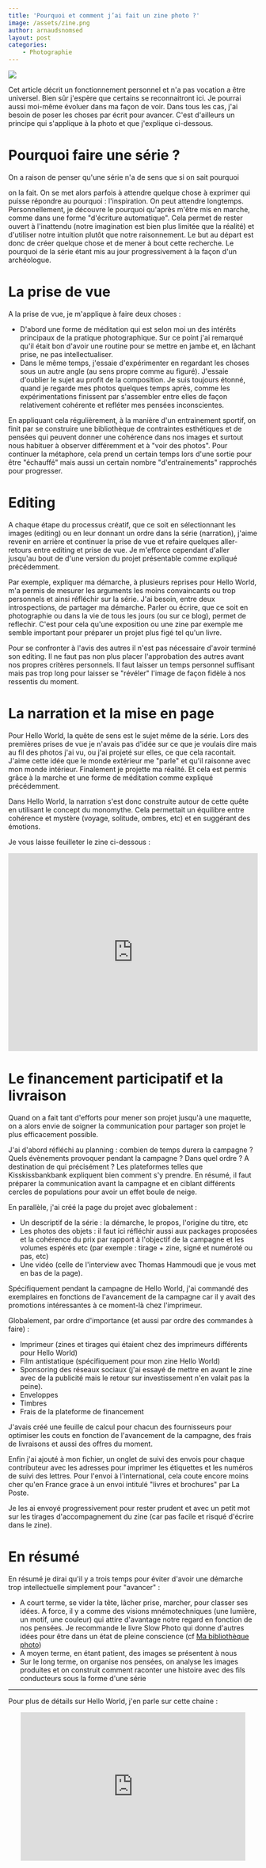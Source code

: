 ```yaml
---
title: 'Pourquoi et comment j’ai fait un zine photo ?'
image: /assets/zine.png
author: arnaudsnomsed
layout: post
categories:
    - Photographie
---
```


![](/assets/zine.png)

Cet article décrit un fonctionnement personnel et n'a pas vocation a
être universel. Bien sûr j'espère que certains se
reconnaitront ici. Je pourrai aussi moi-même évoluer dans ma façon de
voir. Dans tous les cas, j'ai besoin de poser les choses par écrit
pour avancer. C'est d'ailleurs un principe qui s'applique à la photo
et que j'explique ci-dessous.

# Pourquoi faire une série ?

On a raison de penser qu'une série n'a de sens que si on sait pourquoi
<!-- more -->
on la fait. On se met alors parfois à attendre quelque chose à
exprimer qui puisse répondre au pourquoi : l'inspiration. On peut
attendre longtemps. Personnellement, je découvre le pourquoi qu'après
m'être mis en marche, comme dans une forme "d'écriture
automatique". Cela permet de rester ouvert à l'inattendu (notre
imagination est bien plus limitée que la réalité) et d'utiliser notre
intuition plutôt que notre raisonnement.  Le but au départ est donc de
créer quelque chose et de mener à bout cette recherche. Le pourquoi de
la série étant mis au jour progressivement à la façon d'un
archéologue.


# La prise de vue

A la prise de vue, je m'applique à faire deux choses :

- D'abord une forme de méditation qui est selon moi un des intérêts
  principaux de la pratique photographique. Sur ce point j'ai remarqué
  qu'il était bon d'avoir une routine pour se mettre en jambe et, en
  lâchant prise, ne pas intellectualiser.
- Dans le même temps, j'essaie d'expérimenter en regardant les choses
  sous un autre angle (au sens propre comme au figuré). J'essaie
  d'oublier le sujet au profit de la composition. Je suis toujours
  étonné, quand je regarde mes photos quelques temps après, comme les
  expérimentations finissent par s'assembler entre elles de façon 
  relativement cohérente et refléter mes pensées inconscientes.

En appliquant cela régulièrement, à la manière d'un entrainement
sportif, on finit par se construire une bibliothèque de contraintes
esthétiques et de pensées qui peuvent donner une cohérence dans nos
images et surtout nous habituer à observer différemment et à "voir des
photos". Pour continuer la métaphore, cela prend un certain temps lors
d'une sortie pour être "échauffé" mais aussi un certain nombre
"d'entrainements" rapprochés pour progresser.


# Editing

A chaque étape du processus créatif, que ce soit en sélectionnant les
images (editing) ou en leur donnant un ordre dans la série
(narration), j'aime revenir en arrière et continuer la prise de vue et
refaire quelques aller-retours entre editing et prise de vue. Je
m'efforce cependant d'aller jusqu'au bout de d'une version du projet
présentable comme expliqué précédemment.

Par exemple, expliquer ma démarche, à plusieurs reprises pour Hello
World, m'a permis de mesurer les arguments les moins convaincants ou
trop personnels et ainsi réfléchir sur la série. J'ai besoin, entre
deux introspections, de partager ma démarche. Parler ou écrire, que ce
soit en photographie ou dans la vie de tous les jours (ou sur ce
blog), permet de reflechir. C'est pour cela qu'une exposition ou une
zine par exemple me semble important pour préparer un projet plus figé
tel qu'un livre.

Pour se confronter à l'avis des autres il n'est pas nécessaire d'avoir
terminé son editing. Il ne faut pas non plus placer l'approbation des
autres avant nos propres critères personnels. Il faut laisser un temps
personnel suffisant mais pas trop long pour laisser se "révéler"
l'image de façon fidèle à nos ressentis du moment.


# La narration et la mise en page

Pour Hello World, la quête de sens est le sujet même de la série. Lors
des premières prises de vue je n'avais pas d'idée sur ce que je
voulais dire mais au fil des photos j'ai vu, ou j'ai projeté sur elles,
ce que cela racontait. J'aime cette idée que le monde extérieur me
"parle" et qu'il raisonne avec mon monde intérieur. Finalement je
projette ma réalité. Et cela est permis grâce à la marche et une forme
de méditation comme expliqué précédemment.

Dans Hello World, la narration s'est donc construite autour de cette
quête en utilisant le concept du monomythe. Cela permettait un
équilibre entre cohérence et mystère (voyage, solitude, ombres, etc)
et en suggérant des émotions.


Je vous laisse feuilleter le zine ci-dessous :

<iframe id="data-blurb-bookshare-11130404" data-bindattr-125="125"
		height="400px" data-bindattr-126="126"
		width="100%" data-bindattr-127="127"
		src="https://www.blurb.fr/bookshare/app/index.html?bookId=11130404" data-bindattr-128="128"
		frameborder=0
		allowfullscreen=''
		onload='this.focus()'
		scrolling='no'>
		</iframe>

# Le financement participatif et la livraison

Quand on a fait tant d'efforts pour mener son projet jusqu'à une
maquette, on a alors envie de soigner la communication pour partager
son projet le plus efficacement possible.

J'ai d'abord réfléchi au planning : combien de temps durera la
campagne ? Quels évènements provoquer pendant la campagne ? Dans quel
ordre ? A destination de qui précisément ? Les plateformes telles que
Kisskissbankbank expliquent bien comment s'y prendre. En résumé, il
faut préparer la communication avant la campagne et en ciblant
différents cercles de populations pour avoir un effet boule de neige.

En parallèle, j'ai créé la page du projet avec globalement :

- Un descriptif de la série : la démarche, le propos, l'origine du
  titre, etc
- Les photos des objets : il faut ici réfléchir aussi aux packages
  proposées et la cohérence du prix par rapport à l'objectif de la
  campagne et les volumes espérés etc (par exemple : tirage + zine,
  signé et numéroté ou pas, etc)
- Une vidéo (celle de l'interview avec Thomas Hammoudi que je vous met
  en bas de la page).

Spécifiquement pendant la campagne de Hello World, j'ai commandé des
exemplaires en fonctions de l'avancement de la campagne car il y avait
des promotions intéressantes à ce moment-là chez l'imprimeur.

Globalement, par ordre d'importance (et aussi par ordre des commandes
à faire) :

- Imprimeur (zines et tirages qui étaient chez des imprimeurs
  différents pour Hello World)
- Film antistatique (spécifiquement pour mon zine Hello World)
- Sponsoring des réseaux sociaux (j'ai essayé de mettre en avant le
  zine avec de la publicité mais le retour sur investissement n'en
  valait pas la peine).
- Enveloppes
- Timbres
- Frais de la plateforme de financement

J'avais créé une feuille de calcul pour chacun des fournisseurs pour
optimiser les couts en fonction de l'avancement de la campagne, des
frais de livraisons et aussi des offres du moment.

Enfin j'ai ajouté à mon fichier, un onglet de suivi des envois pour
chaque contributeur avec les adresses pour imprimer les étiquettes et
les numéros de suivi des lettres. Pour l'envoi à l'international, cela
coute encore moins cher qu'en France grace à un envoi intitulé "livres
et brochures" par La Poste.

Je les ai envoyé progressivement pour rester prudent et avec un petit
mot sur les tirages d'accompagnement du zine (car pas facile et risqué
d'écrire dans le zine).


# En résumé

En résumé je dirai qu'il y a trois temps pour éviter d'avoir une
démarche trop intellectuelle simplement pour "avancer" :

- A court terme, se vider la tête, lâcher prise, marcher, pour classer
  ses idées. A force, il y a comme des visions mnémotechniques (une
  lumière, un motif, une couleur) qui attire d'avantage notre regard
  en fonction de nos pensées. Je recommande le livre Slow Photo qui
  donne d'autres idées pour être dans un état de pleine conscience (cf
  [Ma bibliothèque
  photo](https://arnaudsnomsed.github.io/photographie/2022/12/01/bibliotheque-photo.html))
- A moyen terme, en étant patient, des images se présentent à nous
- Sur le long terme, on organise nos pensées, on analyse les images
  produites et on construit comment raconter une histoire avec des
  fils conducteurs sous la forme d'une série

-----

Pour plus de détails sur Hello World, j'en parle sur cette chaine :

<center>
<iframe width="90%" height="300" src="https://www.youtube.com/embed/4ooAYXZDruc" title="YouTube video player" frameborder="0" allow="accelerometer; autoplay; clipboard-write; encrypted-media; gyroscope; picture-in-picture; web-share" allowfullscreen></iframe>
</center>
